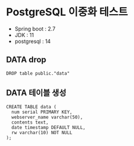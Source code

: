 # PostgreSQL 이중화 테스트 
- Spring boot : 2.7
- JDK : 11
- postgresql : 14

## DATA drop
```
DROP table public."data"
```

## DATA 테이블 생성
```
CREATE TABLE data (
  num serial PRIMARY KEY,
  webserver_name varchar(50),
  contents text,
  date timestamp DEFAULT NULL,
  rw varchar(10) NOT NULL
);
```